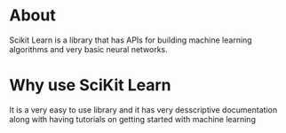 # About 
Scikit Learn is a library that has APIs for building machine learning algorithms 
and very basic neural networks.
# Why use SciKit Learn
It is a very easy to use library and it has very desscriptive documentation along with having tutorials on getting started with machine learning 
